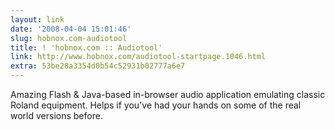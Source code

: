 ```yaml
---
layout: link
date: '2008-04-04 15:01:46'
slug: hobnox.com-audiotool
title: ! 'hobnox.com :: Audiotool'
link: http://www.hobnox.com/audiotool-startpage.1046.html
extra: 53be28a3354d0b54c52931b02777a6e7
---
```


Amazing Flash & Java-based in-browser audio application emulating classic Roland equipment. Helps if you've had your hands on some of the real world versions before.